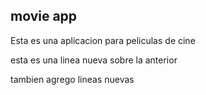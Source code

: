 ## movie app 

Esta es una aplicacion para peliculas de cine

esta es una linea nueva sobre la anterior

tambien agrego lineas nuevas